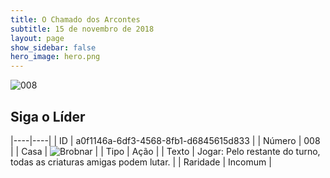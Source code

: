 ```yaml
---
title: O Chamado dos Arcontes
subtitle: 15 de novembro de 2018
layout: page
show_sidebar: false
hero_image: hero.png
---
```


![008](https://cdn.keyforgegame.com/media/card_front/pt/341_008_4CGG6P6JQ44W_pt.png)

## Siga o Líder

|----|----|
| ID | a0f1146a-6df3-4568-8fb1-d6845615d833 |
| Número | 008 |
| Casa | ![Brobnar](https://archonarcana.com/images/thumb/e/e0/Brobnar.png/22px-Brobnar.png "Brobnar") |
| Tipo | Ação |
| Texto | Jogar: Pelo restante do turno, todas as criaturas amigas podem lutar. |
| Raridade | Incomum |
